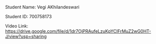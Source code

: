 Student Name: Vegi AKhilandeswari

Student ID: 700758173

Video Link: https://drive.google.com/file/d/1dr7OjPRAufeLzuKpYCIFrMuZ2wG0HT-J/view?usp=sharing
